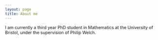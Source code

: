 ```yaml
---
layout: page
title: About me
---
```


I am currently a third year PhD student in Mathematics at the University of Bristol, under the supervision of Philip Welch.
